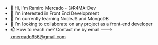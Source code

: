 - 👋 Hi, I’m Ramiro Mercado - @R4MA-Dev
- 👀 I’m interested in Front End Development
- 🌱 I’m currently learning NodeJS and MongoDB
- 💞️ I’m looking to collaborate on any project as a front-end developer
- 📫 How to reach me? Contact me by email  ---> xmercado656@gmail.com

